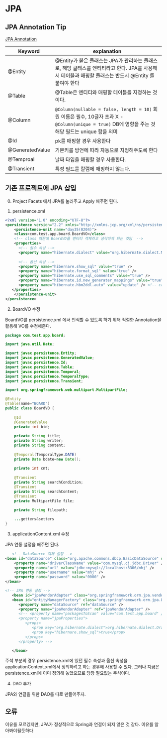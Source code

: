 # JPA

## JPA Annotation Tip

[JPA Annotation](https://gmlwjd9405.github.io/2019/08/11/entity-mapping.html)

|Keyword|explanation|
|-|-|
|@Entity|@Entity가 붙은 클래스는 JPA가 관리하는 클래스로, 해당 클래스를 엔티티라고 한다. JPA를 사용해서 테이블과 매핑할 클래스는 반드시 @Entity 를 붙여야 한다|
|@Table|@Table은 엔티티와 매핑할 테이블을 지정하는 것이다.|
|@Column|`@Column(nullable = false, length = 10)` 회원 이름은 필수, 10글자 초과 X - `@Column(unique = true)` DB에 영향을 주는 것 해당 필드는 unique 함을 의미|
|@Id|pk를 매핑할 경우 사용한다|
|@GeneratedValue|기본키를 방언에 따라 자동으로 지정해주도록 한다|
|@Temproal|날짜 타입을 매핑할 경우 사용한다.|
|@Transient|특정 필드를 칼럼에 매핑하지 않는다.|


## 기존 프로젝트에 JPA 삽입 

0. Project Facets 에서 JPA를 눌러주고 Apply 해주면 된다. 

1. persistence.xml

```xml
<?xml version="1.0" encoding="UTF-8"?>
<persistence version="2.2" xmlns="http://xmlns.jcp.org/xml/ns/persistence" xmlns:xsi="http://www.w3.org/2001/XMLSchema-instance" xsi:schemaLocation="http://xmlns.jcp.org/xml/ns/persistence http://xmlns.jcp.org/xml/ns/persistence/persistence_2_2.xsd">
	<persistence-unit name="day35(0204)">
	<class>com.test.app.board.BoardVO</class>
	<!-- class 때문에 BoardVO를 엔티티 객체라고 생각하게 되는 것임  -->
	<properties>
      <!-- 필수 속성 -->
      <property name="hibernate.dialect" value="org.hibernate.dialect.MySQL8Dialect" />
      
      <!-- 옵션 속성 -->
      <property name="hibernare.show_sql" value="true" />
      <property name="hibernate.format_sql" value="true" />
      <property name="hibernate.use_sql_comments" value="true" />
      <property name="hibernate.id.new_generater_mappings" value="true" />
      <property name="hibernate.hbm2ddl.auto" value="update" /> <!-- create update create-drop -->
   </properties>
	</persistence-unit>
</persistence>
```

2. BoardVO 수정 

BoardVO를 persistence.xml 에서 인식할 수 있도록 하기 위해 적절한 Annotation을 활용해 VO를 수정해준다. 

```java
package com.test.app.board;

import java.util.Date;

import javax.persistence.Entity;
import javax.persistence.GeneratedValue;
import javax.persistence.Id;
import javax.persistence.Table;
import javax.persistence.Temporal;
import javax.persistence.TemporalType;
import javax.persistence.Transient;

import org.springframework.web.multipart.MultipartFile;

@Entity
@Table(name="BOARD")
public class BoardVO {
	
	@Id
	@GeneratedValue
	private int bid;
	
	private String title;
	private String writer;
	private String content;
	
	@Temporal(TemporalType.DATE)
	private Date bdate=new Date();
	
	private int cnt;
	
	@Transient
	private String searchCondition;
	@Transient
	private String searchContent;
	@Transient
	private MultipartFile file;
	
	private String filepath;

    ...getters&setters
}
```

3. applicationContent.xml 수정 

JPA 연동 설정을 해주면 된다. 
```xml
   <!-- DataSource 객체 설정 -->
<bean id="dataSource" class="org.apache.commons.dbcp.BasicDataSource" destroy-method="close">
    <property name="driverClassName" value="com.mysql.cj.jdbc.Driver" />
    <property name="url" value="jdbc:mysql://localhost:3306/mhj" />
    <property name="username" value="mhj" />
    <property name="password" value="0000" />
</bean>

<!-- JPA 연동 설정 -->
   <bean id="jpaVendorAdapter" class="org.springframework.orm.jpa.vendor.HibernateJpaVendorAdapter" />
   <bean id="entityManagerFactory" class="org.springframework.orm.jpa.LocalContainerEntityManagerFactoryBean">
      <property name="dataSource" ref="dataSource" />
      <property name="jpaVendorAdapter" ref="jpaVendorAdapter" />
      <!-- <property name="packagesToScan" value="com.test.app.board" />
      <property name="jpaProperties">
         <props>
            <prop key="org.hibernate.dialect">org.hibernate.dialect.Oracle10gDialect</prop>
            <prop key="hibernare.show_sql">true</prop>
         </props>
      </property> -->

   </bean>
```
주석 부분의 경우 persistence.xml에 있던 필수 속성과 옵션 속성을 applicationContext.xml에서 정의하려고 하는 경우에 사용할 수 있다. 그러나 지금은 persistence.xml에 이미 정의해 놓았으므로 당장 필요없는 주석이다. 

4. DAO 추가 

JPA와 연결을 위한 DAO를 따로 만들어주자. 


## 오류

이유를 모르겠지만, JPA가 정상적으로 Spring과 연결이 되지 않은 것 같다. 이유를 알아봐야될듯하다 
